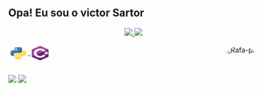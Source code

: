 ## Opa! Eu sou o victor Sartor

<div align="center">
  <a href="https://github.com/victorsartor">
  <img height="150em" src="https://github-readme-stats.vercel.app/api?username=victorsartor&show_icons=true&theme=material-palenight&include_all_commits=true&count_private=true"/>
  <img height="180em" src="https://github-readme-stats.vercel.app/api/top-langs/?username=victorsartor&layout=compact&langs_count=7&theme=material-palenight"/>
</div>
  
  <div style="display: inline_block"><br>
  <img align="center" alt="Rafa-Python" height="30" width="40" src="https://raw.githubusercontent.com/devicons/devicon/master/icons/python/python-original.svg">
  <img align="center" alt="Rafa-Csharp" height="30" width="40" src="https://raw.githubusercontent.com/devicons/devicon/master/icons/csharp/csharp-original.svg">
  <img align="right" alt="Rafa-pic" height="150" style="border-radius:50px;" src="https://i.picasion.com/pic92/51e806558ed5c5c6aae20da077229ab2.gif">
</div>
  
  ##
  
  <div> 
  <a href="https://www.instagram.com/victor_sartor_/" target="_blank"><img src="https://img.shields.io/badge/-Instagram-%23E4405F?style=for-the-badge&logo=instagram&logoColor=white" target="_blank"></a>
  <a href="www.linkedin.com/in/victor-sartor-77a647222" target="_blank"><img src="https://img.shields.io/badge/-LinkedIn-%230077B5?style=for-the-badge&logo=linkedin&logoColor=white" target="_blank"></a> 
  </div>
  
